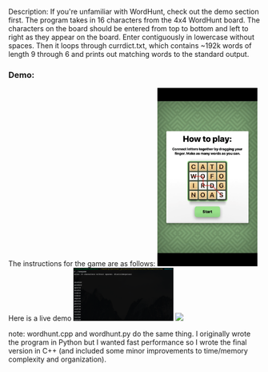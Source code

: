 Description:
If you're unfamiliar with WordHunt, check out the demo section first. The program takes in 16 characters from the 4x4 WordHunt board. The characters on the board should be entered from top to bottom and left to right as they appear on the board. Enter contiguously in lowercase without spaces. Then it loops through currdict.txt, which contains ~192k words of length 9 through 6 and prints out matching words to the standard output.

<h3>Demo:</h3>
The instructions for the game are as follows:
<img src="demo/wordhuntinstr.png" width="200"/>
<body> Here is a live demo </body>
<img src="demo/wordhuntoutput.png" width="200"/>
<img src="demo/iphonedemo.gif" width="200"/>


note:
wordhunt.cpp and wordhunt.py do the same thing. I originally wrote the program in Python but I wanted fast performance so I wrote the final version in C++ (and included some minor improvements to time/memory complexity and organization).
